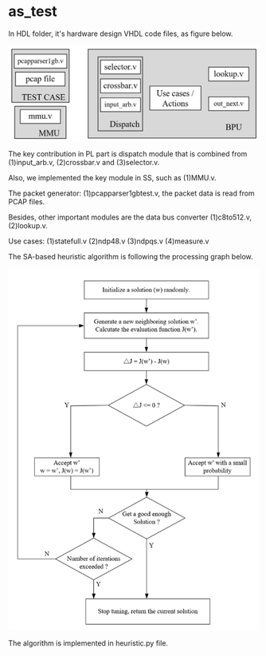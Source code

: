 # as_test

In HDL folder, it's hardware design VHDL code files, as figure below.

![image](https://github.com/qiaosiyi/qiaosiyi.github.io/blob/master/figs/bpu.png)

The key contribution in PL part is dispatch module that is combined from (1)input_arb.v, (2)crossbar.v and (3)selector.v.

Also, we implemented the key module in SS, such as (1)MMU.v.

The packet generator: (1)pcapparser1gbtest.v, the packet data is read from PCAP files.

Besides, other important modules are the data bus converter (1)c8to512.v, (2)lookup.v.

Use cases: (1)statefull.v (2)ndp48.v (3)ndpqs.v (4)measure.v




The SA-based heuristic algorithm is following the processing graph below.

![image](https://github.com/qiaosiyi/qiaosiyi.github.io/blob/master/figs/saprocess.png)

The algorithm is implemented in heuristic.py file.

